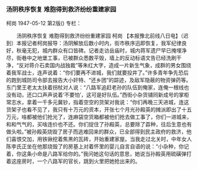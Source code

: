 ### 汤阴秩序恢复  难胞得到救济纷纷重建家园
柯岗
1947-05-12
第2版()
专栏：

　　汤阴秩序恢复
    难胞得到救济纷纷重建家园
    柯岗
    【本报豫北前线八日电】（迟到）本报记者柯岗报导：汤阴解放后数小时内，街市秩序迅即恢复，我军纪律良好，秋毫无犯，城内群众有口皆碑。记者走访岳庙时，城内蒋军遗尸早已掩埋净尽，街巷中之地堡工事，已被群众悉数平毁，墙上的反动标语文告已经洗刷干净，“反对蒋介石卖国内战独裁”等朱红大字，造成一片新生气象，成群的男女围绕着我军战士，连声说着：“你们要再不进城，我们就要投井了。”许多青年争先恐后的跑到城防司令部去报告大小奸特、“还乡团”的踪迹，及敌军隐蔽的物资弹药等。东门里王老太太扶着拐杖对人说：“八路军追赶老孙的队伍到俺家，连俺一根线也没有动，还口口声声说着‘不要怕’，这可是好队伍。”西街小杂货铺同新成号的掌柜常志水，拿着一千多元冀钞，指着空空的货架对我说：“你们再晚三天进城，连这货架子也看不见了，我只有十万元的资本，开张七个月光孙殿英的摊派即出了十五万元，啥都被他们抢光了，连麻袋空货箱都被他们抢去做工事了，你们一进城来，和和气气的，买啥连价也不还。你们捉住了孙殿英，总要除了孬种，往后生意也有做头啦。”被孙殿英烧毁了房子而逃难回来的群众，已全部得到民主政府的救济，他们喜恨交加，用铁锹挖着焦黑的瓦砖，开始重建家屋。当我走过北关时，中年女人陈李氏正坐在他那烧毁了的房基上对着怀里的婴儿自言自语的说：“小杂种，你记着，你这条小命是八路军给你的。”我问她这句话的意思，她说当孙殿英用硫磺弹打着这座房时，一个八路军的官长，跳到火里把她抢出来的。
